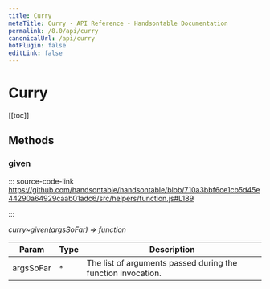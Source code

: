 ```yaml
---
title: Curry
metaTitle: Curry - API Reference - Handsontable Documentation
permalink: /8.0/api/curry
canonicalUrl: /api/curry
hotPlugin: false
editLink: false
---
```


# Curry

[[toc]]
## Methods

### given
  
::: source-code-link https://github.com/handsontable/handsontable/blob/710a3bbf6ce1cb5d45e44290a64929caab01adc6/src/helpers/function.js#L189

:::

_curry~given(argsSoFar) ⇒ function_


| Param | Type | Description |
| --- | --- | --- |
| argsSoFar | `*` | The list of arguments passed during the function invocation. |


